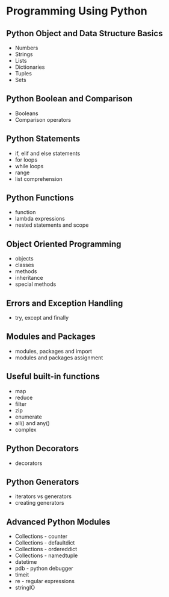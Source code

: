 # Programming Using Python 

## Python Object and Data Structure Basics
* Numbers
* Strings
* Lists
* Dictionaries
* Tuples
* Sets

## Python Boolean and Comparison
* Booleans
* Comparison operators

## Python Statements
* if, elif and else statements
* for loops
* while loops
* range
* list comprehension

## Python Functions
* function
* lambda expressions
* nested statements and scope

## Object Oriented Programming
* objects
* classes
* methods
* inheritance
* special methods

## Errors and Exception Handling
* try, except and finally

## Modules and Packages
* modules, packages and import
* modules and packages assignment

## Useful built-in functions
* map
* reduce
* filter
* zip
* enumerate
* all() and any()
* complex

## Python Decorators
* decorators

## Python Generators
* iterators vs generators
* creating generators

## Advanced Python Modules
* Collections - counter
* Collections - defaultdict
* Collections - ordereddict
* Collections - namedtuple
* datetime
* pdb - python debugger
* timeit
* re - regular expressions
* stringIO